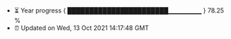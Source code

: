 - ⏳ Year progress { ███████████████████████▁▁▁▁▁▁▁ } 78.25 %
- ⏰ Updated on Wed, 13 Oct 2021 14:17:48 GMT

